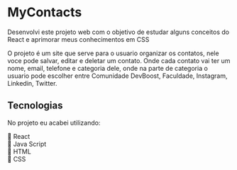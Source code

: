 # MyContacts

Desenvolvi este projeto web com o objetivo de estudar alguns conceitos do React e aprimorar meus conhecimentos em CSS

O projeto é um site que serve para o usuario organizar os contatos, nele voce pode salvar, editar e deletar um contato. Onde cada contato vai ter um nome, email, telefone e categoria dele, onde na parte de categoria o usuario pode escolher entre Comunidade DevBoost, Faculdade, Instagram, Linkedin, Twitter.

## Tecnologias

No projeto eu acabei utilizando:

🔸 React <br>
🔸 Java Script <br>
🔸 HTML <br>
🔸 CSS
